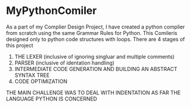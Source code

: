# MyPythonComiler

As a part of my Complier Design Project, I have created a python complier from scratch using the same Grammar Rules for Python. This Comileris designed only to python code structures with loops. There are 4 stages of this project
1) THE LEXER (inclusive of ignoring singluar and multiple comments)
2) PARSER (inclusive of identation handling)
3) INTERMEDIATE CODE GENERATION AND BUILDING AN ABSTRACT SYNTAX TREE
4) CODE OPTIMIZATION

THE MAIN CHALLENGE WAS TO DEAL WITH INDENTATION AS FAR THE LANGUAGE PYTHON IS CONCERNED
